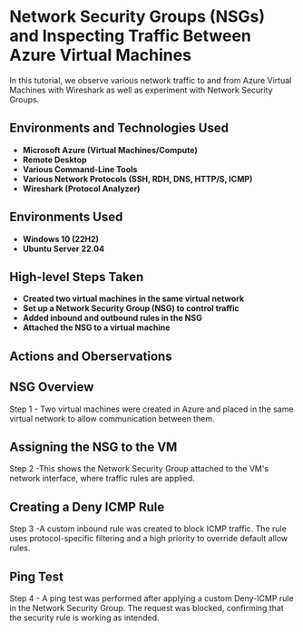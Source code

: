 <h1>Network Security Groups (NSGs) and Inspecting Traffic Between Azure Virtual Machines</h1>
<p>In this tutorial, we observe various network traffic to and from Azure Virtual Machines with Wireshark as well as experiment with Network Security Groups.</p>

<h2>Environments and Technologies Used</h2>

- <b>Microsoft Azure (Virtual Machines/Compute)</b>
- <b>Remote Desktop</b>
- <b>Various Command-Line Tools</b>
- <b>Various Network Protocols (SSH, RDH, DNS, HTTP/S, ICMP)</b>
- <b>Wireshark (Protocol Analyzer)</b>

<h2>Environments Used </h2>

- <b>Windows 10 (22H2)</b>
- <b>Ubuntu Server 22.04</b>

<h2>High-level Steps Taken</h2>

- <b>Created two virtual machines in the same virtual network</b>
- <b>Set up a Network Security Group (NSG) to control traffic</b>
- <b>Added inbound and outbound rules in the NSG</b>
- <b>Attached the NSG to a virtual machine</b>

<h2>Actions and Oberservations</h2>
<h2>NSG Overview</h2>

Step 1 - Two virtual machines were created in Azure and placed in the same virtual network to allow communication between them.
<h2>Assigning the NSG to the VM</h2>

Step 2 -This shows the Network Security Group attached to the VM's network interface, where traffic rules are applied.
<h2>Creating a Deny ICMP Rule</h2>

Step 3 -A custom inbound rule was created to block ICMP traffic. The rule uses protocol-specific filtering and a high priority to override default allow rules.
<h2>Ping Test</h2>

Step 4 - A ping test was performed after applying a custom Deny-ICMP rule in the Network Security Group. The request was blocked, confirming that the security rule is working as intended.
